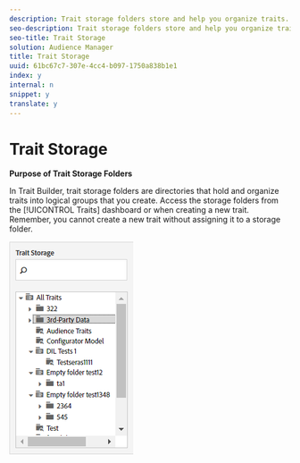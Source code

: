 ```yaml
---
description: Trait storage folders store and help you organize traits.
seo-description: Trait storage folders store and help you organize traits.
seo-title: Trait Storage
solution: Audience Manager
title: Trait Storage
uuid: 61bc67c7-307e-4cc4-b097-1750a838b1e1
index: y
internal: n
snippet: y
translate: y
---
```


# Trait Storage

**Purpose of Trait Storage Folders** 

In Trait Builder, trait storage folders are directories that hold and organize traits into logical groups that you create. Access the storage folders from the [!UICONTROL  Traits] dashboard or when creating a new trait. Remember, you cannot create a new trait without assigning it to a storage folder. 

![](assets/tb_storage.png) 
